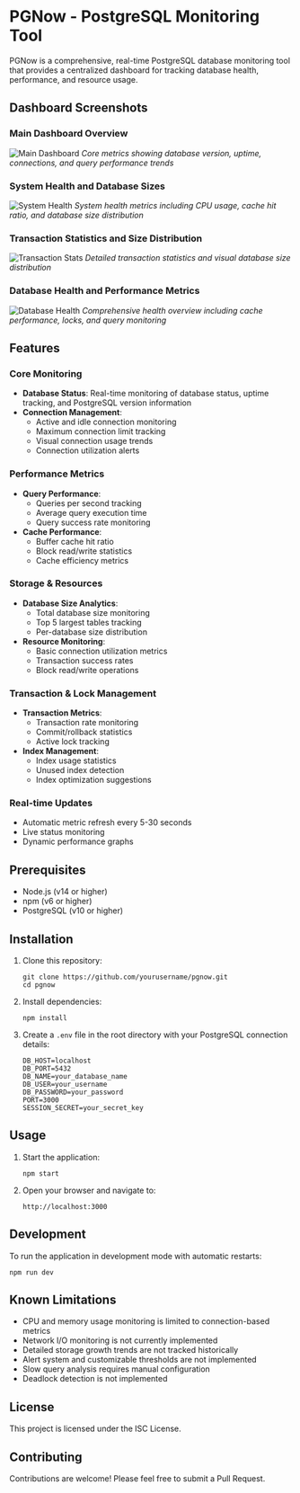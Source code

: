 # PGNow - PostgreSQL Monitoring Tool

PGNow is a comprehensive, real-time PostgreSQL database monitoring tool that provides a centralized dashboard for tracking database health, performance, and resource usage.

## Dashboard Screenshots

### Main Dashboard Overview
![Main Dashboard](Screenshot%202025-02-27%20163115.png)
*Core metrics showing database version, uptime, connections, and query performance trends*

### System Health and Database Sizes
![System Health](Screenshot%202025-02-27%20163139.png)
*System health metrics including CPU usage, cache hit ratio, and database size distribution*

### Transaction Statistics and Size Distribution
![Transaction Stats](Screenshot%202025-02-27%20163155.png)
*Detailed transaction statistics and visual database size distribution*

### Database Health and Performance Metrics
![Database Health](Screenshot%202025-02-27%20163210.png)
*Comprehensive health overview including cache performance, locks, and query monitoring*

## Features

### Core Monitoring
- **Database Status**: Real-time monitoring of database status, uptime tracking, and PostgreSQL version information
- **Connection Management**: 
  - Active and idle connection monitoring
  - Maximum connection limit tracking
  - Visual connection usage trends
  - Connection utilization alerts

### Performance Metrics
- **Query Performance**:
  - Queries per second tracking
  - Average query execution time
  - Query success rate monitoring
- **Cache Performance**:
  - Buffer cache hit ratio
  - Block read/write statistics
  - Cache efficiency metrics

### Storage & Resources
- **Database Size Analytics**:
  - Total database size monitoring
  - Top 5 largest tables tracking
  - Per-database size distribution
- **Resource Monitoring**:
  - Basic connection utilization metrics
  - Transaction success rates
  - Block read/write operations

### Transaction & Lock Management
- **Transaction Metrics**:
  - Transaction rate monitoring
  - Commit/rollback statistics
  - Active lock tracking
- **Index Management**:
  - Index usage statistics
  - Unused index detection
  - Index optimization suggestions

### Real-time Updates
- Automatic metric refresh every 5-30 seconds
- Live status monitoring
- Dynamic performance graphs

## Prerequisites

- Node.js (v14 or higher)
- npm (v6 or higher)
- PostgreSQL (v10 or higher)

## Installation

1. Clone this repository:
   ```
   git clone https://github.com/yourusername/pgnow.git
   cd pgnow
   ```

2. Install dependencies:
   ```
   npm install
   ```

3. Create a `.env` file in the root directory with your PostgreSQL connection details:
   ```
   DB_HOST=localhost
   DB_PORT=5432
   DB_NAME=your_database_name
   DB_USER=your_username
   DB_PASSWORD=your_password
   PORT=3000
   SESSION_SECRET=your_secret_key
   ```

## Usage

1. Start the application:
   ```
   npm start
   ```

2. Open your browser and navigate to:
   ```
   http://localhost:3000
   ```

## Development

To run the application in development mode with automatic restarts:

```
npm run dev
```

## Known Limitations

- CPU and memory usage monitoring is limited to connection-based metrics
- Network I/O monitoring is not currently implemented
- Detailed storage growth trends are not tracked historically
- Alert system and customizable thresholds are not implemented
- Slow query analysis requires manual configuration
- Deadlock detection is not implemented

## License

This project is licensed under the ISC License.

## Contributing

Contributions are welcome! Please feel free to submit a Pull Request. 